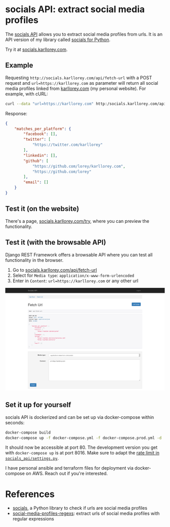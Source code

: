 # socials API: extract social media profiles
The [socials API](http://socials.karllorey.com) allows you to extract social media profiles from urls.
It is an API version of my library called [socials for Python](https://github.com/lorey/socials).

Try it at [socials.karllorey.com](http://socials.karllorey.com).

## Example
Requesting `http://socials.karllorey.com/api/fetch-url` 
with a POST request and `url=https://karllorey.com` as parameter 
will return all social media profiles 
linked from [karllorey.com](https://karllorey.com) (my personal website).
For example, with cURL:
```bash
curl --data "url=https://karllorey.com" http:/socials.karllorey.com/api/fetch-url
```

Response:

```json
{
    "matches_per_platform": {
        "facebook": [],
        "twitter": [
            "https://twitter.com/karllorey"
        ],
        "linkedin": [],
        "github": [
            "https://github.com/lorey/karllorey.com",
            "https://github.com/lorey"
        ],
        "email": []
    }
}
```

## Test it (on the website)
There's a page, [socials.karllorey.com/try](http://socials.karllorey.com/try), 
where you can preview the functionality.

## Test it (with the browsable API)
Django REST Framework offers a browsable API where you can test all functionality in the browser.

1. Go to [socials.karllorey.com/api/fetch-url](http://socials.karllorey.com/api/fetch-url)
2. Select for `Media type`: `application/x-www-form-urlencoded`
3. Enter in `Content`: `url=https://karllorey.com` or any other url

![Screenshot of socials API's browsable API](.github/socials-browsable-api.png)

## Set it up for yourself
socials API is dockerized and can be set up via docker-compose within seconds:
```bash
docker-compose build
docker-compose up -f docker-compose.yml -f docker-compose.prod.yml -d
```

It should now be accessible at port 80.
The development version you get with `docker-compose up` is at port 8016.
Make sure to adapt the [rate limit in `socials_api/settings.py`](socials_api/settings.py).

I have personal ansible and terraform files for deployment via docker-compose on AWS.
Reach out if you're interested.

# References
- [socials](https://github.com/lorey/socials), a Python library to check if urls are social media profiles
- [social-media-profiles-regexs](https://github.com/lorey/social-media-profiles-regexs):
  extract urls of social media profiles with regular expressions
